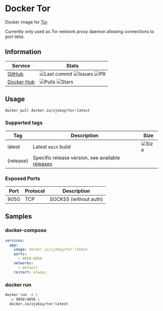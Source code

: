 # Docker Tor

Docker image for [Tor](https://www.torproject.org).

Currently only used as Tor network proxy daemon allowing connections to port `9050`.

## Information

| Service                                           | Stats |
|---------------------------------------------------|-------|
| [GitHub](https://github.com/x-jokay/docker-tor)   | ![Last commit](https://img.shields.io/github/last-commit/x-jokay/docker-tor.svg?style=flat-square) ![Issues](https://img.shields.io/github/issues-raw/x-jokay/docker-tor.svg?style=flat-square) ![PR](https://img.shields.io/github/issues-pr-raw/x-jokay/docker-tor.svg?style=flat-square) |
| [Docker Hub](https://hub.docker.com/r/xjokay/tor) | ![Pulls](https://img.shields.io/docker/pulls/xjokay/tor.svg?style=flat-square) ![Stars](https://img.shields.io/docker/stars/xjokay/tor.svg?style=flat-square) |

## Usage

```sh
docker pull docker.io/xjokay/tor:latest
```

### Supported tags

| Tag       | Description         | Size |
|-----------|---------------------|------|
| latest    | Latest `main` build | ![Size](https://shields.beevelop.com/docker/image/image-size/xjokay/tor/latest.svg?style=flat-square) |
| {release} | Specific release version, see available [releases](https://github.com/x-jokay/docker-tor/releases) | |

### Exposed Ports

| Port | Protocol | Description           |
|------|----------|-----------------------|
| 9050 | TCP      | SOCKS5 (without auth) |

## Samples

### docker-compose

```yml
services:
  app:
    image: docker.io/xjokay/tor:latest
    ports:
      - 9050:9050
    networks:
      - default
    restart: always
```

### docker run

```sh
docker run -d \
  -p 9050:9050 \
  docker.io/xjokay/tor:latest
```
